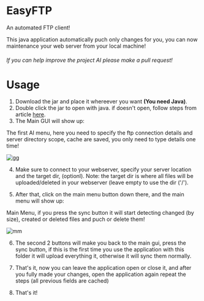 # EasyFTP
An automated FTP client!

This java application automatically puch only changes for you, you can now maintenance your web server from your local machine!

###### _If you can help improve the project AI please make a pull request!_

# Usage

1. Download the jar and place it whereever you want **(You need Java)**.
2. Double click the jar to open with java. if doesn't open, follow steps from article [here](https://windowsreport.com/jar-file-windows/).
3. The Main GUI will show up:

The first AI menu, here you need to specify the ftp connection details and server directory scope, cache are saved, you only need to type details one time!





![gg](https://i.imgur.com/VY6v97e.png)

4. Make sure to connect to your webserver, specify your server location and the target dir, (optionl).
Note: the target dir is where all files will be uploaded/deleted in your webserver (leave empty to use the dir ('/').

5. After that, click on the main menu button down there, and the main menu will show up:


Main Menu, if you press the sync button it will start detecting changed (by size), created or deleted files and puch or delete them!


![mm](https://i.imgur.com/jJuBhTx.png)

6. The second 2 buttons will make you back to the main gui, press the sync button, if this is the first time you use the application with this folder it will upload everything it, otherwise it will sync them normally.

7. That's it, now you can leave the application open or close it, and after you fully made your changes, open the application again repeat the steps (all previous fields are cached)
8. That's it!
